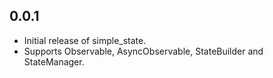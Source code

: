 ## 0.0.1

- Initial release of simple_state.
- Supports Observable, AsyncObservable, StateBuilder and StateManager.